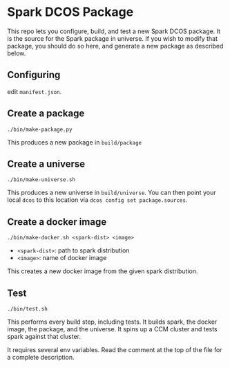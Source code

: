 Spark DCOS Package
===

This repo lets you configure, build, and test a new Spark DCOS package.
It is the source for the Spark package in universe.  If you wish to modify
that package, you should do so here, and generate a new package as
described below.

Configuring
---

edit `manifest.json`.

Create a package
---

```
./bin/make-package.py
```

This produces a new package in `build/package`

Create a universe
---

```
./bin/make-universe.sh
```

This produces a new universe in `build/universe`.  You can then point your
local `dcos` to this location via `dcos config set package.sources`.

Create a docker image
---

```
./bin/make-docker.sh <spark-dist> <image>
```

* `<spark-dist>`: path to spark distribution
* `<image>`: name of docker image

This creates a new docker image from the given spark distribution.


Test
---

```
./bin/test.sh
```

This performs every build step, including tests.  It builds spark, the docker image,
the package, and the universe.  It spins up a CCM cluster and tests spark against that
cluster.

It requires several env variables.  Read the comment at the top of the file for a
complete description.

